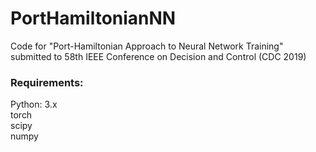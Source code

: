 # PortHamiltonianNN
Code for "Port-Hamiltonian Approach to Neural Network Training" submitted to 58th IEEE Conference on Decision and Control (CDC 2019)

### Requirements:

Python: 3.x  
torch  
scipy  
numpy  

